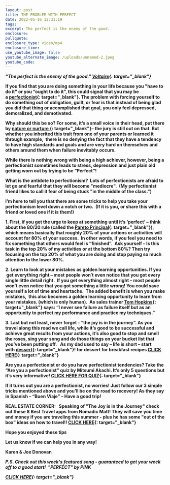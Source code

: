 ```yaml
---
layout: post
title: THE PROBLEM WITH PERFECT
date: 2022-05-16 12:31:19
tags:
excerpt: The perfect is the enemy of the good.
enclosure:
pullquote:
enclosure_type: video/mp4
enclosure_time:
use_youtube_image: false
youtube_alternate_image: /uploads/unnamed-2.jpeg
youtube_code:
---
```

***“The perfect is the enemy of the good."&nbsp;[Voltaire](https://t.e2ma.net/click/ykeujh/q6p3gvi/mn0j8p){: target="_blank"}&nbsp;***

**If you find that you are doing something in your life because you "have to do it" or you “ought to do it”, this could signal that you may be a&nbsp;[perfectionist](https://t.e2ma.net/click/ykeujh/q6p3gvi/i81j8p){: target="_blank"}. The problem with forcing yourself to do something out of obligation, guilt, or fear is that instead of being glad you did that thing or accomplished that goal, you only feel depressed, demoralized, and demotivated.**

**Why should this be so? For some, it’s a small voice in their head, put there by&nbsp;[nature or nurture&nbsp;](https://t.e2ma.net/click/ykeujh/q6p3gvi/et3j8p){: target="_blank"}– the jury is still out on that. But whether you inherited this trait from one of your parents or learned it through example,&nbsp; there is no denying the fact that they have a tendency to have high standards and goals and are very hard on themselves and others around them when failure inevitably occurs.**

**While there is nothing wrong with being a high achiever, however, being a perfectionist sometimes leads to stress, depression and just plain old getting worn out by trying to be “Perfect”\!**

**What is the antidote to perfectionism?&nbsp; Lots of perfectionists are afraid to let go and fearful that they will become "mediocre".&nbsp; (My perfectionist friend likes to call it fear of being stuck "in the middle of the class.")**

**I’m here to tell you that there are some tricks to help you take your perfectionism level down a notch or two.&nbsp; (If it is you, or share this with a friend or loved one if it is them\!)**

**1\. First, if you get the urge to keep at something until it’s ‘perfect’ – think about the 80/20 rule (called the&nbsp;[Pareto Principal](https://t.e2ma.net/click/ykeujh/q6p3gvi/ae5j8p){: target="_blank"}), which means basically that roughly 20% of your actions or activities will account for 80% of your success.&nbsp; In other words, if you feel you need to fix something that others would feel is “finished”.&nbsp; Ask yourself – Is this task in the top 20% of my activities or at the bottom 80%? Then try focusing on the top 20% of what you are doing and stop paying so much attention to the lower 80%.**

**2\. Learn to look at your mistakes as golden learning opportunities. If you &nbsp;get everything right – most people won’t even notice that you got every single little detail right.&nbsp; If you get everything almost right – most people won’t even notice that you got something a little wrong\! You could save yourself a lot of time and heartache.&nbsp; The added benefit is when you make mistakes,&nbsp; this also becomes a golden learning opportunity to learn from your mistakes. (which is only human).&nbsp; As sales trainer&nbsp;[Tom Hopkins](https://t.e2ma.net/click/ykeujh/q6p3gvi/6y6j8p){: target="_blank"}&nbsp;says: “I never see failure as failure itself but as an opportunity to perfect my performance and practice my techniques.”**

**3\. Last but not least, never forget - “the joy is in the journey”. As you travel along this road we call life, while it’s good to be successful and achieve great results from your actions, it’s also good to stop and smell the roses, sing your song and do those things on your bucket list that you’ve been putting off.&nbsp; &nbsp;As my dad used to say – life is short – start with&nbsp;[dessert](https://t.e2ma.net/click/ykeujh/q6p3gvi/2j8j8p){: target="_blank"}\! for dessert for breakfast recipes&nbsp;[CLICK HERE](https://t.e2ma.net/click/ykeujh/q6p3gvi/y49j8p){: target="_blank"}**

**Are you a perfectionist or do you have perfectionist tendencies? Take the “Are you a perfectionist” quiz by Mitsumi Akachi. It’s only 5 questions but it’s very informative\!&nbsp;[CLICK HERE FOR QUIZ](https://t.e2ma.net/click/ykeujh/q6p3gvi/upbk8p){: target="_blank"}**

**If it turns out you are a perfectionist, no worries\! Just follow our 3 simple tricks mentioned above and you’ll be on the road to recovery\! As they say in Spanish – “Buen Viaje” – Have a good trip\!**

**REAL ESTATE CORNER: &nbsp; Speaking of "The Joy is in the Journey" check out these 8 Best Travel apps from Nomadic Matt\! They will save you time and money if you are traveling this summer - plus he has some "out of the box" ideas on how to travel\!\!&nbsp;[CLICK HERE](https://t.e2ma.net/click/ykeujh/q6p3gvi/qadk8p){: target="_blank"}&nbsp;**

**Hope you enjoyed these tips**

**Let us know if we can help you in any way\!&nbsp;**

**Karen & Joe Donovan&nbsp;**

***P.S. Check out this week's featured song - guaranteed to get your week off to a good start\! &nbsp;******"PERFECT" by PINK***

***[CLICK HERE](https://t.e2ma.net/click/ykeujh/q6p3gvi/mvek8p){: target="_blank"}***
